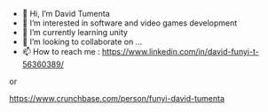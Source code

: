 - 👋 Hi, I’m David Tumenta
- 👀 I’m interested in software and video games development
- 🌱 I’m currently learning unity
- 💞️ I’m looking to collaborate on ...
- 📫 How to reach me : https://www.linkedin.com/in/david-funyi-t-56360389/

or

https://www.crunchbase.com/person/funyi-david-tumenta

<!---
Daveosiris/Funyi David Tumenta is a ✨ special ✨ repository because its `README.md` (this file) appears on your GitHub profile.
You can click the Preview link to take a look at your changes.
--->
